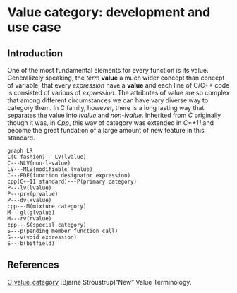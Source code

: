 # Value category: development and use case

## Introduction

One of the most fundamental elements for every function is its value. Generalizely speaking, the *term* **value** a much wider concept than concept of variable, that every *expression* have a **value** and each line of C/C++ code is consisted of various of *expression*. The attributes of value are so complex that among different circumstances we can have vary diverse way to category them. In C family, however, there is a long lasting way that separates the value into *lvalue* and *non-lvalue*. Inherited from *C* originally though it was, in *Cpp*, this way of category was extended in *C++11* and become the great fundation of a large amount of new feature in this standard.

```mermaid
graph LR
C(C fashion)---LV(lvalue)
C---NLV(non-l-value)
LV---MLV(modifiable lvalue)
C---FDE(function designator expression)
cpp(C++11 standard)---P(primary category)
P---lv(lvalue)
P---prv(prvalue)
P---dv(xvalue)
cpp---M(mixture category)
M---gl(glvalue)
M---rv(rvalue)
cpp---S(special category)
S---p(pending member function call)
S---v(void expression)
S---b(bitfield)
```

## References

[C_value_category](https://en.cppreference.com/w/c/language/value_category)
[Bjarne Stroustrup]“New” Value Terminology.

